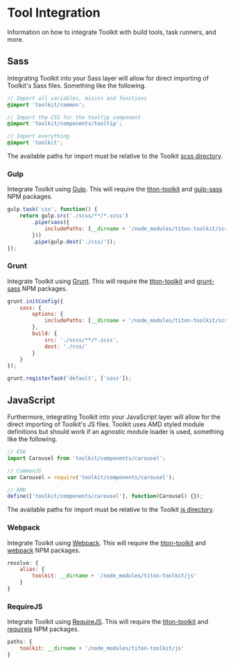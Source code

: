 # Tool Integration #

Information on how to integrate Toolkit with build tools, task runners, and more.

## Sass ##

Integrating Toolkit into your Sass layer will allow for direct importing of Toolkit's Sass files. Something like the following.

```scss
// Import all variables, mixins and functions
@import 'toolkit/common';

// Import the CSS for the tooltip component
@import 'toolkit/components/tooltip';

// Import everything
@import 'toolkit';
```

<div class="notice is-info">
    The available paths for import must be relative to the Toolkit <a href="https://github.com/titon/toolkit/tree/master/scss">scss directory</a>.
</div>

### Gulp ###

Integrate Toolkit using [Gulp](http://gulpjs.com/). This will require the [titon-toolkit](https://www.npmjs.com/package/titon-toolkit) and [gulp-sass](https://www.npmjs.com/package/gulp-sass) NPM packages.

```javascript
gulp.task('css', function() {
    return gulp.src('./scss/**/*.scss')
        .pipe(sass({
            includePaths: [__dirname + '/node_modules/titon-toolkit/scss']
        }))
        .pipe(gulp.dest('./css/'));
});
```

### Grunt ###

Integrate Toolkit using [Grunt](http://gruntjs.com/). This will require the [titon-toolkit](https://www.npmjs.com/package/titon-toolkit) and [grunt-sass](https://www.npmjs.com/package/grunt-sass) NPM packages.

```javascript
grunt.initConfig({
    sass: {
        options: {
            includePaths: [__dirname + '/node_modules/titon-toolkit/scss']
        },
        build: {
            src: './scss/**/*.scss',
            dest: './css/'
        }
    }
});

grunt.registerTask('default', ['sass']);
```

## JavaScript ##

Furthermore, integrating Toolkit into your JavaScript layer will allow for the direct importing of Toolkit's JS files. Toolkit uses AMD styled module definitions but should work if an agnostic module loader is used, something like the following.

```javascript
// ES6
import Carousel from 'toolkit/components/carousel';

// CommonJS
var Carousel = require('toolkit/components/carousel');

// AMD
define(['toolkit/components/carousel'], function(Carousel) {});
```

<div class="notice is-info">
    The available paths for import must be relative to the Toolkit <a href="https://github.com/titon/toolkit/tree/master/js">js directory</a>.
</div>

### Webpack ###

Integrate Toolkit using [Webpack](http://webpack.github.io/). This will require the [titon-toolkit](https://www.npmjs.com/package/titon-toolkit) and [webpack](https://www.npmjs.com/package/webpack) NPM packages.

```javascript
resolve: {
    alias: {
        toolkit: __dirname + '/node_modules/titon-toolkit/js'
    }
}
```

### RequireJS ###

Integrate Toolkit using [RequireJS](http://requirejs.org). This will require the [titon-toolkit](https://www.npmjs.com/package/titon-toolkit) and [requirejs](https://www.npmjs.com/package/requirejs) NPM packages.

```javascript
paths: {
    toolkit: __dirname + '/node_modules/titon-toolkit/js'
}
```
